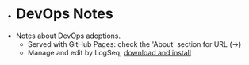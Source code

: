 - # DevOps Notes
- Notes about DevOps adoptions.
  * Served with GitHub Pages: check the 'About' section for URL (→)
  * Manage and edit by LogSeq, [download and install](https://logseq.com/)